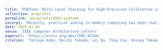 ```yaml
---
title: "PUDTune: Multi-Level Charging for High-Precision Calibration in Processing-Using-DRAM"
collection: preprints
permalink: /preprints/2025-pudtune
excerpt: 'Recently, practical analog in-memory computing has been realized using unmodified commercial DRAM modules. The underlying Processing-Using-DRAM (PUD) techniques enable high-throughput bitwise operations directly within DRAM arrays. However, the presence of inherent error-prone columns hinders PUD’s practical adoption. While selectively using only error-free columns would ensure reliability, this approach significantly reduces PUD’s computational throughput. This paper presents PUDTune, a novel high-precision calibration technique for increasing the number of error-free columns in PUD. PUDTune compensates for errors by applying pre-identified column-specific offsets to PUD operations. By leveraging multi-level charge states of DRAM cells, PUDTune generates fine-grained and wide-range offset variations despite the limited available rows. Our experiments with DDR4 DRAM demonstrate that PUDTune increases the number of error-free columns by 1.81 compared to conventional implementations, improving addition and multiplication throughput by 1.88 and 1.89 respectively.'
date: 2025-01-01
venue: 'IEEE Computer Architecture Letters'
paperurl: 'https://arxiv.org/abs/2505.05266'
citation: 'Tatsuya Kubo, Daichi Tokuda, Lei Qu, Ting Cao, Shinya Takamaeda-Yamazaki. (2025). "PUDTune: Multi-Level Charging for High-Precision Calibration in Processing-Using-DRAM." <i>IEEE Computer Architecture Letters</i>.'
---
```

